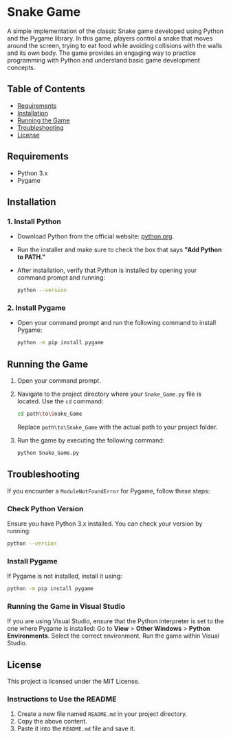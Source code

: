 # Snake Game

A simple implementation of the classic Snake game developed using Python and the Pygame library. In this game, players control a snake that moves around the screen, trying to eat food while avoiding collisions with the walls and its own body. The game provides an engaging way to practice programming with Python and understand basic game development concepts.

## Table of Contents
- [Requirements](#requirements)
- [Installation](#installation)
- [Running the Game](#running-the-game)
- [Troubleshooting](#troubleshooting)
- [License](#license)

## Requirements

- Python 3.x
- Pygame

## Installation

### 1. Install Python

- Download Python from the official website: [python.org](https://www.python.org/).
- Run the installer and make sure to check the box that says **"Add Python to PATH."**
- After installation, verify that Python is installed by opening your command prompt and running:

  ```bash
  python --version
  ```

### 2. Install Pygame

- Open your command prompt and run the following command to install Pygame:

  ```bash
  python -m pip install pygame
  ```

## Running the Game

1. Open your command prompt.
2. Navigate to the project directory where your `Snake_Game.py` file is located. Use the `cd` command:

   ```bash
   cd path\to\Snake_Game
   ```
   Replace `path\to\Snake_Game` with the actual path to your project folder.

3. Run the game by executing the following command:

   ```bash
   python Snake_Game.py
   ```

## Troubleshooting

If you encounter a `ModuleNotFoundError` for Pygame, follow these steps:

### Check Python Version

Ensure you have Python 3.x installed. You can check your version by running:

```bash
python --version
```

### Install Pygame

If Pygame is not installed, install it using:

```bash
python -m pip install pygame
```

### Running the Game in Visual Studio

If you are using Visual Studio, ensure that the Python interpreter is set to the one where Pygame is installed: Go to **View** > **Other Windows** > **Python Environments**. Select the correct environment. Run the game within Visual Studio.

## License

This project is licensed under the MIT License.

### Instructions to Use the README

1. Create a new file named `README.md` in your project directory.
2. Copy the above content.
3. Paste it into the `README.md` file and save it.
